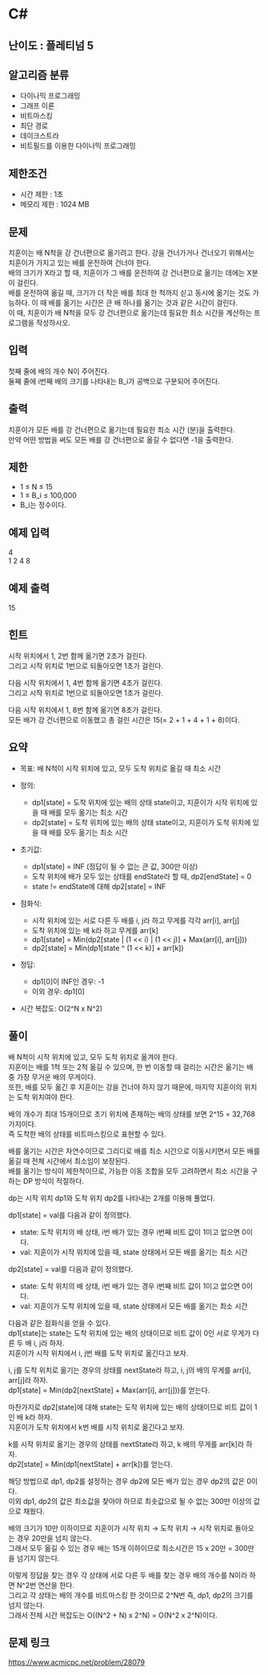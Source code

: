 # C#

## 난이도 : 플레티넘 5

## 알고리즘 분류
  - 다이나믹 프로그래밍
  - 그래프 이론
  - 비트마스킹
  - 최단 경로
  - 데이크스트라
  - 비트필드를 이용한 다이나믹 프로그래밍

## 제한조건
  - 시간 제한 : 1초
  - 메모리 제한 : 1024 MB

## 문제
치훈이는 배 N척을 강 건너편으로 옮기려고 한다. 강을 건너가거나 건너오기 위해서는 치훈이가 가지고 있는 배를 운전하여 건너야 한다.<br/>
배의 크기가 X라고 할 때, 치훈이가 그 배를 운전하여 강 건너편으로 옮기는 데에는 X분이 걸린다.<br/>
배를 운전하여 옮길 때, 크기가 더 작은 배를 최대 한 척까지 싣고 동시에 옮기는 것도 가능하다. 이 때 배를 옮기는 시간은 큰 배 하나를 옮기는 것과 같은 시간이 걸린다.<br/>
이 때, 치훈이가 배 N척을 모두 강 건너편으로 옮기는데 필요한 최소 시간을 계산하는 프로그램을 작성하시오.<br/>


## 입력
첫째 줄에 배의 개수 N이 주어진다.<br/>
둘째 줄에 i번째 배의 크기를 나타내는 B_i가 공백으로 구분되어 주어진다.<br/>


## 출력
치훈이가 모든 배를 강 건너편으로 옮기는데 필요한 최소 시간 (분)을 출력한다.<br/>
만약 어떤 방법을 써도 모든 배를 강 건너편으로 옮길 수 없다면 -1을 출력한다.<br/>


## 제한
  - 1 ≤ N ≤ 15
  - 1 ≤ B_i ≤ 100,000
  - B_i는 정수이다.


## 예제 입력
4<br/>
1 2 4 8<br/>


## 예제 출력
15<br/>


## 힌트
시작 위치에서 1, 2번 함께 옮기면 2초가 걸린다.<br/>
그리고 시작 위치로 1번으로 되돌아오면 1초가 걸린다.<br/>


다음 시작 위치에서 1, 4번 함께 옮기면 4초가 걸린다.<br/>
그리고 시작 위치로 1번으로 되돌아오면 1초가 걸린다.<br/>


다음 시작 위치에서 1, 8번 함께 옮기면 8초가 걸린다.<br/>
모든 배가 강 건너편으로 이동했고 총 걸린 시간은 15(= 2 + 1 + 4 + 1 + 8)이다.<br/>


## 요약

  - 목표: 배 N척이 시작 위치에 있고, 모두 도착 위치로 옮길 때 최소 시간

  - 정의:
    - dp1[state] = 도착 위치에 있는 배의 상태 state이고, 지훈이가 시작 위치에 있을 때 배를 모두 옮기는 최소 시간
    - dp2[state] = 도착 위치에 있는 배의 상태 state이고, 지훈이가 도착 위치에 있을 때 배를 모두 옮기는 최소 시간

  - 초기값:
    - dp1[state] = INF (정답이 될 수 없는 큰 값, 300만 이상)
    - 도착 위치에 배가 모두 있는 상태를 endState라 할 때, dp2[endState] = 0
    - state != endState에 대해 dp2[state] = INF

  - 점화식:
    - 시작 위치에 있는 서로 다른 두 배를 i, j라 하고 무게를 각각 arr[i], arr[j]
    - 도착 위치에 있는 배 k라 하고 무게를 arr[k]
    - dp1[state] = Min(dp2[state | (1 << i) | (1 << j)] + Max(arr[i], arr[j]))
    - dp2[state] = Min(dp1[state ^ (1 << k)] + arr[k])

  - 정답:
    - dp1[0]이 INF인 경우: -1
    - 이외 경우: dp1[0]

  - 시간 복잡도: O(2^N x N^2)


## 풀이
배 N척이 시작 위치에 있고, 모두 도착 위치로 옮겨야 한다.<br/>
지훈이는 배를 1척 또는 2척 옮길 수 있으며, 한 번 이동할 때 걸리는 시간은 옮기는 배 중 가장 무거운 배의 무게이다.<br/>
또한, 배를 모두 옮긴 후 지훈이는 강을 건너야 하지 않기 때문에, 마지막 지훈이의 위치는 도착 위치여야 한다.<br/>


배의 개수가 최대 15개이므로 초기 위치에 존재하는 배의 상태를 보면 2^15 = 32,768가지이다.<br/>
즉 도착한 배의 상태를 비트마스킹으로 표현할 수 있다.<br/>


배를 옮기는 시간은 자연수이므로 그리디로 배를 최소 시간으로 이동시키면서 모든 배를 옮길 때 전체 시간에서 최소임이 보장된다.<br/>
배를 옮기는 방식이 제한적이므로, 가능한 이동 조합을 모두 고려하면서 최소 시간을 구하는 DP 방식이 적절하다.<br/>


dp는 시작 위치 dp1와 도착 위치 dp2를 나타내는 2개를 이용해 풀었다.<br/>


dp1[state] = val를 다음과 같이 정의했다.<br/>

  - state: 도착 위치의 배 상태, i번 배가 있는 경우 i번째 비트 값이 1이고 없으면 0이다.
  - val: 지훈이가 시작 위치에 있을 때, state 상태에서 모든 배를 옮기는 최소 시간


dp2[state] = val를 다음과 같이 정의했다.<br/>

  - state: 도착 위치의 배 상태, i번 배가 있는 경우 i번째 비트 값이 1이고 없으면 0이다.
  - val: 지훈이가 도착 위치에 있을 때, state 상태에서 모든 배를 옮기는 최소 시간


다음과 같은 점화식을 얻을 수 있다.<br/>
dp1[state]는 state는 도착 위치에 있는 배의 상태이므로 비트 값이 0인 서로 무게가 다른 두 배 i, j라 하자.<br/>
지훈이가 시작 위치에서 i, j번 배를 도착 위치로 옮긴다고 보자.<br/>


i, j를 도착 위치로 옮기는 경우의 상태를 nextState라 하고, i, j의 배의 무게를 arr[i], arr[j]라 하자.<br/>
dp1[state] = Min(dp2[nextState] + Max(arr[i], arr[j]))를 얻는다.<br/>


마찬가지로 dp2[state]에 대해 state는 도착 위치에 있는 배의 상태이므로 비트 값이 1인 배 k라 하자.<br/>
지훈이가 도착 위치에서 k번 배를 시작 위치로 옮긴다고 보자.<br/>


k를 시작 위치로 옮기는 경우의 상태를 nextState라 하고, k 배의 무게를 arr[k]라 하자.<br/>
dp2[state] = Min(dp1[nextState] + arr[k])를 얻는다.<br/>


해당 방법으로 dp1, dp2를 설정하는 경우 dp2에 모든 배가 있는 경우 dp2의 값은 0이다.<br/>
이외 dp1, dp2의 값은 최소값을 찾아야 하므로 최솟값으로 될 수 없는 300만 이상의 값으로 채웠다.<br/>


배의 크기가 10만 이하이므로 지훈이가 시작 위치 → 도착 위치 → 시작 위치로 돌아오는 경우 20만을 넘지 않는다.<br/>
그래서 모두 옮길 수 있는 경우 배는 15개 이하이므로 최소시간은 15 x 20만 = 300만을 넘기지 않는다.<br/>


이렇게 정답을 찾는 경우 각 상태에 서로 다른 두 배를 찾는 경우 배의 개수를 N이라 하면 N^2번 연산을 한다.<br/>
그리고 각 상태는 배의 개수를 비트마스킹 한 것이므로 2^N번 즉, dp1, dp2의 크기를 넘지 않는다.<br/>
그래서 전체 시간 복잡도는 O((N^2 + N) x 2^N) = O(N^2 x 2^N)이다.<br/>


## 문제 링크
https://www.acmicpc.net/problem/28079